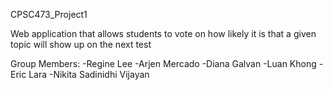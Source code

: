 CPSC473_Project1

Web application that allows students to vote on how likely it is that a given topic will show up on the next test

Group Members:
-Regine Lee
-Arjen Mercado
-Diana Galvan
-Luan Khong
-Eric Lara
-Nikita Sadinidhi Vijayan
